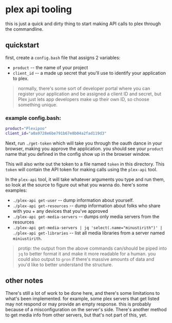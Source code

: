 # plex api tooling

this is just a quick and dirty thing to start making API calls to plex through the commandline.

## quickstart

first, create a `config.bash` file that assigns 2 variables:

* `product` -- the name of your project
* `client_id` -- a made up secret that you'll use to identify your application to plex.

> normally, there's some sort of developer portal where you can register your application and be assigned a client ID and secret, but Plex just lets app developers make up their own ID, so choose something unique.

### example config.bash:

```bash
product="Plexipoo"
client_id="a0a9728e6be791b67e8b04a2fad119d3"
```

Next, run `./get-token` which will take you through the oauth dance in your browser, making you approve the application. you should see your `product` name that you defined in the config show up in the browser window.

This will also write out the token to a file named `token` in this directory. This `token` will contain the API token for making calls using the `plex-api` tool.

In the `plex-api` tool, it will take whatever arguments you type and run them, so look at the source to figure out what you wanna do. here's some examples:

* `./plex-api get-user` -- dump information about yourself.
* `./plex-api get-resources` -- dump information about folks who share with you + any devices that you've approved
* `./plex-api get-media-servers` -- dumps only media servers from the resources
* `./plex-api get-media-servers | jq 'select(.name="minustirith")' | ./plex-api get-libraries` -- list all media libraries from a server named `miniustirith`.

> protip: the output from the above commands can/should be piped into `jq` to better format it and make it more readable for a human. you could also output to `gron` if there's massive amounts of data and you'd like to better understand the structure.

## other notes

There's still a lot of work to be done here, and there's some limitations to what's been implemented. for example, some plex servers that get listed may not respond or may provide an empty response. this is probably because of a misconfiguration on the server's side. There's another method to get media info from other servers, but that's not part of this, yet.
